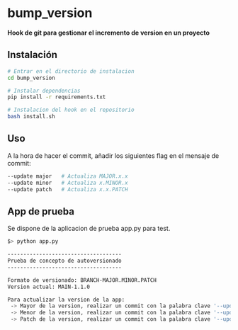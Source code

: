 # bump_version
**Hook de git para gestionar el incremento de version en un proyecto**

## Instalación

```bash
# Entrar en el directorio de instalacion
cd bump_version

# Instalar dependencias
pip install -r requirements.txt

# Instalacion del hook en el repositorio
bash install.sh
```

## Uso

A la hora de hacer el commit, añadir los siguientes flag en el mensaje de commit:

```bash
--update major   # Actualiza MAJOR.x.x
--update minor   # Actualiza x.MINOR.x
--update patch   # Actualiza x.x.PATCH
``````

## App de prueba

Se dispone de la aplicacion de prueba app.py para test.

```bash
$> python app.py

------------------------------------
Prueba de concepto de autoversionado
------------------------------------

Formato de versionado: BRANCH-MAJOR.MINOR.PATCH
Version actual: MAIN-1.1.0

Para actualizar la version de la app:
 -> Mayor de la version, realizar un commit con la palabra clave '--update major'
 -> Menor de la version, realizar un commit con la palabra clave '--update minor'
 -> Patch de la version, realizar un commit con la palabra clave '--update patch'
``````

